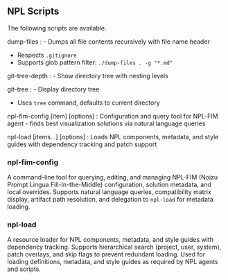 ## NPL Scripts
The following scripts are available.

dump-files <path>
: - Dumps all file contents recursively with file name header
- Respects `.gitignore`
- Supports glob pattern filter: `./dump-files . -g "*.md"`

git-tree-depth <path>
: - Show directory tree with nesting levels

git-tree <path>
: - Display directory tree
- Uses `tree` command, defaults to current directory

npl-fim-config [item] [options]
: Configuration and query tool for NPL-FIM agent - finds best visualization solutions via natural language queries

npl-load <command> [items...] [options]
: Loads NPL components, metadata, and style guides with dependency tracking and patch support

### npl-fim-config

A command-line tool for querying, editing, and managing NPL-FIM (Noizu Prompt Lingua Fill-In-the-Middle) configuration, solution metadata, and local overrides. Supports natural language queries, compatibility matrix display, artifact path resolution, and delegation to `npl-load` for metadata loading.


### npl-load

A resource loader for NPL components, metadata, and style guides with dependency tracking. Supports hierarchical search (project, user, system), patch overlays, and skip flags to prevent redundant loading. Used for loading definitions, metadata, and style guides as required by NPL agents and scripts.

